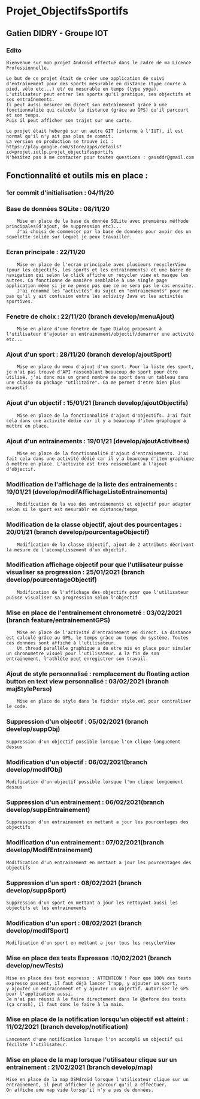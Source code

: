 # Projet_ObjectifsSportifs

## Gatien DIDRY - Groupe IOT 

### Edito  
	Bienvenue sur mon projet Android effectué dans le cadre de ma Licence Professionnelle.
	
	Le but de ce projet était de créer une application de suivi d'entraînement pour des sports mesurable en distance (type course à pied, vélo etc...) et/ ou mesurable en temps (type yoga).  
	L'utilisateur peut entrer les sports qu'il pratique, ses objectifs et ses entraînements.
	Il peut aussi mesurer en direct son entraînement grâce à une fonctionnalité qui calcule la distance (grâce au GPS) qu'il parcourt et son temps.
	Puis il peut afficher son trajet sur une carte.
	
	Le projet était hebergé sur un autre GIT (interne à l'IUT), il est normal qu'il n'y ait pas plus de commit.
	La version en production se trouve ici : https://play.google.com/store/apps/details?id=projet.iutlp.projet_objectifssportifs
	N'hésitez pas à me contacter pour toutes questions : gassddr@gmail.com


## Fonctionnalité et outils mis en place : 

### 1er commit d'initialisation : 04/11/20 

### Base de données SQLite  : 08/11/20  
        Mise en place de la base de donnée SQLite avec premières méthode principales(d'ajout, de suppression etc)...
        J'ai choisi de commencer par la base de données pour avoir des un squelette solide sur lequel je peux travailler.


### Ecran principale : 22/11/20
        Mise en place de l'ecran principale avec plusieurs recyclerView (pour les objectifs, les sports et les entraînements) et une barre de navigation qui selon le click affiche un recycler view et masque les autres. Ca fonctionne de manière semblable à une single page application même si je ne pense pas que ce ne sera pas le cas ensuite.
        J'ai renommé les "activités" du sujet en "entrainements" pour ne pas qu'il y ait confusion entre les activity Java et les activités sportives.

### Fenetre de choix : 22/11/20 (branch develop/menuAjout)
        Mise en place d'une fenetre de type Dialog proposant à l'utilisateur d'ajouter un entrainement/objectif/demarrer une activité etc...


### Ajout d'un sport : 28/11/20 (branch develop/ajoutSport)

        Mise en place du menu d'ajout d'un sport. Pour la liste des sport, je n'ai pas trouvé d'API rassemblant beaucoup de sport pour être utilisé, j'ai donc mis un grand nombre de sport dans un tableau dans une classe du package "utilitaire". Ca me permet d'etre bien plus exaustif.

### Ajout d'un objectif : 15/01/21 (branch develop/ajoutObjectifs)
        Mise en place de la fonctionnalité d'ajout d'objectifs. J'ai fait cela dans une activité dédié car il y a beaucoup d'item graphique à mettre en place. 


### Ajout d'un entrainements : 19/01/21 (develop/ajoutActivitees)
		Mise en place de la fonctionnalité d'ajout d'entrainements. J'ai fait cela dans une activité dédié car il y a beaucoup d'item graphique à mettre en place. L'activité est très ressemblant à l'ajout d'objectif.

### Modification de l'affichage de la liste des entrainements : 19/01/21 (develop/modifAffichageListeEntrainements)
		Modification de la vue des entrainements et objectif pour adapter selon si le sport est mesurablr en distance/temps
		
### Modification de la classe objectif, ajout des pourcentages : 20/01/21 (branch develop/pourcentageObjectif)
		Modification de la classe objectif, ajout de 2 attributs décrivant la mesure de l'accomplissement d'un objectif.

### Modification affichage objectif pour que l'utilisateur puisse visualiser sa progression : 25/01/2021  (branch develop/pourcentageObjectif)
		Modification de l'affichage des objectifs pour que l'utilisateur puisse visualiser sa progression selon l'objectif
		
### Mise en place de l'entrainement chronometré : 03/02/2021 (branch feature/entrainementGPS)
		Mise en place de l'activité d'entrainement en direct. La distance est calculé grâce au GPS, le temps grâce au temps du système. Toutes ces données sont affiché à l'utilisateur.
		Un thread parallèle graphique a du etre mis en place pour simuler un chronometre visuel pour l'utilisateur. A la fin de son entrainement, l'athlète peut enregistrer son travail.
		
### Ajout de style personnalisé : remplacement du floating action button en text view personnalisé : 03/02/2021 (branch majStylePerso)
		Mise en place de style dans le fichier style.xml pour centraliser le code.
		
### Suppression d'un objectif : 05/02/2021 (branch develop/suppObj)
	Suppression d'un objectif possible lorsque l'on clique longuement dessus
	
### Modification d'un objectif : 06/02/2021(branch develop/modifObj)
	Modification d'un objectif possible lorsque l'on clique longuement dessus

### Suppression d'un entrainement : 06/02/2021(branch develop/suppEntrainement)
	Suppression d'un entrainement en mettant a jour les pourcentages des objectifs
	
### Modification d'un entrainement : 07/02/2021(branch develop/ModifEntrainement)
	Modification d'un entrainement en mettant a jour les pourcentages des objectifs

### Suppression d'un sport : 08/02/2021 (branch develop/suppSport)
	Suppression d'un sport en mettant a jour les nettoyant aussi les objectifs et les entrainements

### Modification d'un sport : 08/02/2021 (branch develop/modifSport)
	Modification d'un sport en mettant a jour tous les recyclerView
	
### Mise en place des tests Expressos :10/02/2021 (branch develop/newTests)
	Mise en place des test expresso : ATTENTION ! Pour que 100% des tests expresso passent, il faut déjà lancer l'app, y ajouter un sport, 
	y ajouter un entrainement et y ajouter un objectif. Autoriser le GPS pour l'application aussi.
	Je n'ai pas réussi à le faire directement dans le @before des tests (ça crash), il faut donc le faire à la main.
	
### Mise en place de la notification lorsqu'un objectif est atteint : 11/02/2021 (branch develop/notification)
	Lancement d'une notification lorsque l'on accompli un objectif qui fécilite l'utilisateur.
	
### Mise en place de la map lorsque l'utilisateur clique sur un entrainement : 21/02/2021 (branch develop/map)
	Mise en place de la map OSMdroid lorsque l'utilisateur clique sur un entrainement, il peut afficher le parcour qu'il a effectuer.
	On affiche une map vide lorsqu'il n'y a pas de données.
	
	